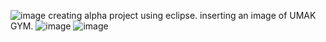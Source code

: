 ![image](https://github.com/user-attachments/assets/22c278db-70db-4955-abd2-5259aff59822)
creating alpha project using eclipse. inserting an image of UMAK GYM. 
![image](https://github.com/user-attachments/assets/77d347ee-8029-4a14-b2d1-6ce0d2ea3cf6)
![image](https://github.com/user-attachments/assets/708511fc-21d2-4173-8477-58368a5e288b)
